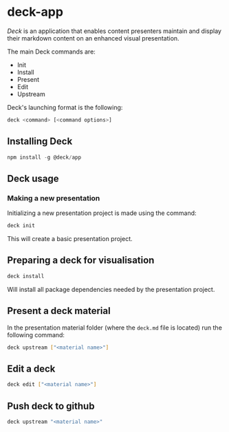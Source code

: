 # deck-app

*Deck* is an application that enables content presenters maintain and display their markdown content on an enhanced visual presentation.

The main Deck commands are:

* Init
* Install
* Present
* Edit
* Upstream

Deck's launching format is the following:

```sh
deck <command> [<command options>]
```

## Installing Deck

```javascript
npm install -g @deck/app
```

## Deck usage

### Making a new presentation

Initializing a new presentation project is made using the command:

```javascript
deck init
```

This will create a basic presentation project.

## Preparing a deck for visualisation

```javascript
deck install
```

Will install all package dependencies needed by the presentation project.

## Present a deck material

In the presentation material folder (where the `deck.md` file is located) run the following command:

```sh
deck upstream ["<material name>"]
```

## Edit a deck

```sh
deck edit ["<material name>"]
```

## Push deck to github

```sh
deck upstream "<material name>"
```
